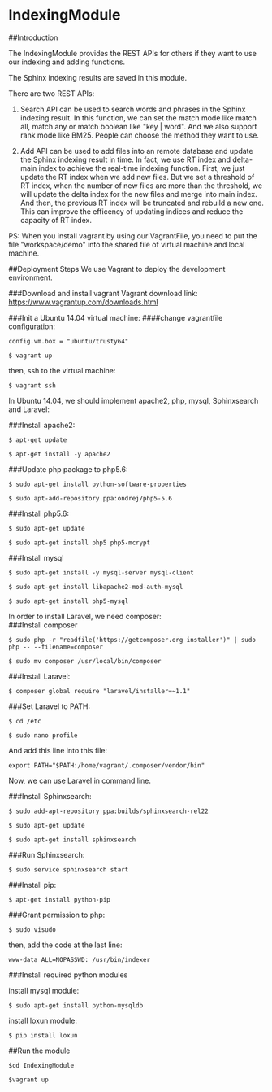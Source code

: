 # IndexingModule  

##Introduction

The IndexingModule provides the REST APIs for others if they want to use our indexing and adding functions. 

The Sphinx indexing results are saved in this module.

There are two REST APIs: 

 1. Search API can be used to search words and phrases in the Sphinx indexing result. In this function, we can set the match mode like match all, match any or match boolean like "key | word". And we also support rank mode like BM25. People can choose the method they want to use.

 2. Add API can be used to add files into an remote database and update the Sphinx indexing result in time. In fact, we use RT index and delta-main index to achieve the real-time indexing function. First, we just update the RT index when we add new files. But we set a threshold of RT index, when the number of new files are more than the threshold, we will update the delta index for the new files and merge into main index. And then, the previous RT index will be truncated and rebuild a new one. This can improve the efficency of updating indices and reduce the capacity of RT index.

PS: When you install vagrant by using our VagrantFile, you need to put the file "workspace/demo" into the shared file of virtual machine and local machine. 

##Deployment Steps
We use Vagrant to deploy the development environment.

###Download and install vagrant
Vagrant download link: https://www.vagrantup.com/downloads.html

###Init a Ubuntu 14.04 virtual machine:
####change vagrantfile configuration:
```
config.vm.box = "ubuntu/trusty64"
```
```
$ vagrant up
```
then, ssh to the virtual machine:
```
$ vagrant ssh
```


In Ubuntu 14.04, we should implement apache2, php, mysql, Sphinxsearch and Laravel:

###Install apache2:  
```
$ apt-get update
```  
```
$ apt-get install -y apache2
```

###Update php package to php5.6:  
```
$ sudo apt-get install python-software-properties
```   
```
$ sudo apt-add-repository ppa:ondrej/php5-5.6
```   

###Install php5.6:  
```
$ sudo apt-get update
```   
```
$ sudo apt-get install php5 php5-mcrypt
```

###Install mysql  
```
$ sudo apt-get install -y mysql-server mysql-client
```   
```
$ sudo apt-get install libapache2-mod-auth-mysql
```  
```
$ sudo apt-get install php5-mysql
```  


In order to install Laravel, we need composer:  
###Install composer  
```
$ sudo php -r "readfile('https://getcomposer.org installer')" | sudo php -- --filename=composer
```  
```
$ sudo mv composer /usr/local/bin/composer
```

###Install Laravel:  
```
$ composer global require "laravel/installer=~1.1"
```

###Set Laravel to PATH:  
````
$ cd /etc
````  
````
$ sudo nano profile
````  
And add this line into this file:
````
export PATH="$PATH:/home/vagrant/.composer/vendor/bin"
````  
Now, we can use Laravel in command line.

###Install Sphinxsearch:  
````
$ sudo add-apt-repository ppa:builds/sphinxsearch-rel22
````  
````
$ sudo apt-get update
````  
````
$ sudo apt-get install sphinxsearch
````  

###Run Sphinxsearch:  
```
$ sudo service sphinxsearch start
```

###Install pip:
```
$ apt-get install python-pip
```
###Grant permission to php: 
```
$ sudo visudo
```  

then, add the code at the last line:

```
www-data ALL=NOPASSWD: /usr/bin/indexer
```
###Install required python modules

install mysql module:  

```
$ sudo apt-get install python-mysqldb
```  

install loxun module:  

```
$ pip install loxun
```
##Run the module
```
$cd IndexingModule
```
```
$vagrant up
```
